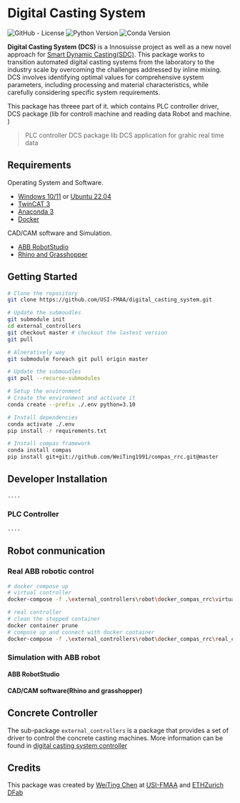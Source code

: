 # **Digital Casting System**

<!-- PROJECT SHIELDS -->

![GitHub - License](https://img.shields.io/badge/License-MIT-blue.svg)
![Python Version](https://img.shields.io/badge/Python-3.10-blue)
![Conda Version](https://img.shields.io/badge/Anaconda-4.14.0-blue)

**Digital Casting System (DCS)** is a Innosuisse project as well as a new novel approach for [Smart Dynamic Casting(SDC)]().
This package works to transition automated digital casting systems from the laboratory to the industry scale by
overcoming the challenges addressed by inline mixing. DCS involves identifying optimal values for comprehensive system
parameters, including processing and material characteristics, while carefully considering specific system requirements.

This package has threee part of it. which contains PLC controller driver, DCS package (lib for controll machine and reading data 
Robot and machine.
)

> PLC controller DCS package lib DCS application for grahic real time data


## Requirements

Operating System and Software.
- [Windows 10/11] or [Ubuntu 22.04]
- [TwinCAT 3]
- [Anaconda 3]
- [Docker]

CAD/CAM software and Simulation.
- [ABB RobotStudio]
- [Rhino and Grasshopper]


<!--link:-->
[Windows 10/11]: https://www.microsoft.com/en-us/windows/
[Ubuntu 22.04]: https://ubuntu.com/download/desktop
[TwinCAT 3]: https://www.beckhoff.com/en-en/products/automation/twincat/?pk_campaign=AdWords-AdWordsSearch-TwinCAT_EN&pk_kwd=twincat&gclid=Cj0KCQjw9ZGYBhCEARIsAEUXITW5dmPmQ2629HIuFY7wfbSR70pi5uY2lkYziNmfKYczm1_YsK4hhPsaApjyEALw_wcB
[Anaconda 3]: https://www.anaconda.com/
[Docker]: https://www.docker.com/
[ABB RobotStudio]: https://new.abb.com/products/robotics/robotstudio
[Rhino and Grasshopper]: https://www.rhino3d.com/download


## Getting Started

```bash
# Clone the repository
git clone https://github.com/USI-FMAA/digital_casting_system.git
```

```bash
# Update the submoudles
git submodule init
cd external_controllers
git checkout master # checkout the lastest version
git pull

# Alneratively way
git submodule foreach git pull origin master

# Update the submoudles
git pull --recurse-submodules
```

```bash
# Setup the environment
# Create the environment and activate it
conda create --prefix ./.env python=3.10

# Install dependencies
conda activate ./.env
pip install -r requirements.txt

# Install compas framework
conda install compas
pip install git+git://github.com/WeiTing1991/compas_rrc.git@master
```

## Developer Installation

```bash
....
```

### PLC Controller

```bash
....
```

## Robot conmunication

### Real ABB robotic control

```bash
# docker compose up
# virtual controller
docker-compose -f .\external_controllers\robot\docker_compas_rrc\virtual_controller\docker-compose.yml up

# real controller
# clean the stopped container
docker container prune
# compose up and connect with docker container
docker-compose -f .\external_controllers\robot\docker_compas_rrc\real_controller\docker-compose.yml up
```

### Simulation with ABB robot

#### ABB RobotStudio

#### CAD/CAM software(Rhino and grasshopper)

<!-- ### Virtualenv (on MacOS\ Ubuntu 22.04) -->
<!---->
<!-- ```bash -->
<!-- # Install venv -->
<!-- sudo apt install python3-venv -y -->
<!---->
<!-- # Clone repos and create the environment -->
<!-- git clone https://github.com/USI-FMAA/digital_casting_system.git -->
<!-- git submodule update --init --recursive -->
<!---->
<!-- # Update the submoudles -->
<!-- git pull --recurse-submodules -->
<!---->
<!-- # Create the environment and activate it -->
<!-- python3.10 -m venv .env -->
<!---->
<!-- #Install dependencies -->
<!-- source ./.env/bin/activate -->
<!-- which python3 -->
<!---->
<!-- pip3 install -r requirements.txt -->
<!---->
<!-- ``` -->

## Concrete Controller

The sub-package `external_controllers` is a package that provides a set of driver to control the concrete casting machines.
More information can be found in [digital casting system controller](https://github.com/USI-FMAA/digital_casting_system_controller)


## Credits

This package was created by [WeiTing Chen](https://github.com/WeiTing1991)
at [USI-FMAA](https://github.com/USI-FMAA) and [ETHZurich DFab](https://dfab.ch/)

